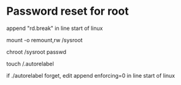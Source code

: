 # Password reset for root

append "rd.break" in line start of linux&#x20;

mount -o remount,rw /sysroot&#x20;

chroot /sysroot passwd&#x20;

touch /.autorelabel

if ./autorelabel forget, edit append enforcing=0 in line start of linux
